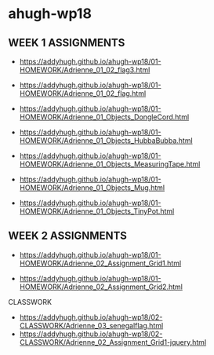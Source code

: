 # ahugh-wp18

WEEK 1 ASSIGNMENTS
------------------
+ https://addyhugh.github.io/ahugh-wp18/01-HOMEWORK/Adrienne_01_02_flag3.html

+ https://addyhugh.github.io/ahugh-wp18/01-HOMEWORK/Adrienne_01_02_flag.html

+ https://addyhugh.github.io/ahugh-wp18/01-HOMEWORK/Adrienne_01_Objects_DongleCord.html

+ https://addyhugh.github.io/ahugh-wp18/01-HOMEWORK/Adrienne_01_Objects_HubbaBubba.html

+ https://addyhugh.github.io/ahugh-wp18/01-HOMEWORK/Adrienne_01_Objects_MeasuringTape.html

+ https://addyhugh.github.io/ahugh-wp18/01-HOMEWORK/Adrienne_01_Objects_Mug.html

+ https://addyhugh.github.io/ahugh-wp18/01-HOMEWORK/Adrienne_01_Objects_TinyPot.html



WEEK 2 ASSIGNMENTS
------------------

+ https://addyhugh.github.io/ahugh-wp18/01-HOMEWORK/Adrienne_02_Assignment_Grid1.html

+ https://addyhugh.github.io/ahugh-wp18/01-HOMEWORK/Adrienne_02_Assignment_Grid2.html

CLASSWORK
+ https://addyhugh.github.io/ahugh-wp18/02-CLASSWORK/Adrienne_03_senegalflag.html
+ https://addyhugh.github.io/ahugh-wp18/02-CLASSWORK/Adrienne_02_Assignment_Grid1-jquery.html

